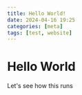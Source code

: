 ```yaml
---
title: Hello World!
date: 2024-04-16 19:25
categories: [meta]
tags: [test, website]
---
```


# Hello World

Let's see how this runs